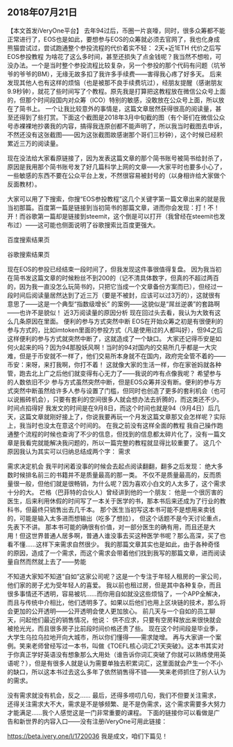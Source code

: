 2018年07月21日
----

​【本文首发iVeryOne平台】
去年94过后，币圈一片哀嚎，同时，很多众筹都不能正常进行了，EOS也是如此，要想参与EOS的众筹就必须去官网了，我也化身成熊猫尝试过，尝试跑通整个参投流程的代价着实不轻：
2天+近1ETH
代价之后写EOS参投教程
为啥花了这么多时间，甚至还损失了点金钱呢？我当然不想啦，可没办法。一个是当时整个参投流程比较复杂，另一个参投的那个代码有问题（坑爷爷的爷爷的BM），无缘无故多扣了我许多手续费——害得我心疼了好多天。
后来发现其他人也有这样的烦恼（也是被那不良手续费坑过），经朋友提醒（感谢朋友9.9秒钟），就花了些时间写了个教程。原先我是打算把这教程放在微信公众号上面的，但那个时间段国内对众筹（ICO）特别的敏感，没敢放在公众号上面，所以放在了简书上。
一个让我比较意外的事情是，这篇文章居然获得很高的阅读量，甚至还得到了些打赏。下面这个截图是2018年3月中旬截的图（有个哥们在微信公众号赤裸裸地抄袭我的内容，搞得我连原创都不能声明了，所以我当时截图去申诉，不然还没有这张截图——因为这张截图故感谢那个哥们三秒钟），这个时候已经积累近三万的阅读量。


现在没法给大家看原链接了，因为发表这篇文章的那个简书账号被简书给封杀了，原因是我用那个简书账号发了好几篇科学上网的文章——大家平时也要多小心了，一些敏感的东西不要在公众平台上发，不然很容易被封号的（以身相许给大家做个反面教材）。

大家可以用了下搜索，你搜“EOS参投教程”这几个关键字第一篇文章出来的就是我当初那篇。百度第一篇是链接到当初简书的那篇文章，进而你会发现：打！不！开！而谷歌第一篇却是链接到steemit，这个倒是可以打开（我曾经在steemit也发布过）——这可能也侧面说明了谷歌搜索比百度更强大。


百度搜索结果页



谷歌搜索结果页

现在EOS的参投已经结束一段时间了，但我发现这件事很值得复盘。
因为我当初在简书发这篇文章的时候粉丝不到200的（记不清具体数字，但真的不超过两百的，因为我一直没怎么玩简书的，只把它当成一个文章备份方案而已），但经过一段时间后阅读量居然达到了近三万（要是不被封，应该可以过3万的），这就很有意思了——这是一个典型“指数级增长” 的案例——这貌似是“屌丝逆袭”的套路啊——也许不是貌似！
近3万阅读量的原因分析
现在回过头去看，我认为大致有这么几条原因在里面。
便利的参与方式突然中断
EOS在开始众筹之初是有很便利的参与方式的，比如imtoken里面的参投方式（凡是使用过的人都叫好），但94之后这样便利的参与方式就突然中断了，这就造成了一个缺口。
大家还记得币安是如何火起来的吗？因为94那股妖风啊！当时的94对国内的交易所几乎都是一大灾难，但是于币安就不一样了，他们交易所本身就不在国内，政府完全管不着的——币安：来呀，来打我啊，你打不着！
这就像大家的生活一样，你在家爸妈就各种管，跑去北上广之后他们就变得有心无力了——我说的咋有点像我呢？
希望参与的人数依旧不少
参与方式虽然突然中断，但是EOS众筹并没有断。便利的参与方式突然中断虽然给许多人参与设置了门槛，但同时也创造了更多的套利机会（也可以说搬砖机会），只要有套利的空间很多人就会想办法去折腾的，而这类还不少。
时间点掐得好
我发文的时间是在9月8日，而这个时间也就是94（9月4日）后几天，这篇文章就刚好接上了，你说我要再玩一个月发这篇文章那又会怎样呢？实际上，我当时也没太在意这个时间的。
在我之前没有这样全面的教程
我自己操作跑通整个流程的时候也查询了不少的信息，但找到的信息都太碎片化了，没有一篇文章是我看完就能解决我问题的，所以一篇完整的教程就显得比较重要了。
这几个原因我认为其实可以归纳总结成两个字：
需求

需求决定机会
我平时闲着没事的时候会去起点阅读翻翻，翻多之后发现：
绝大多数时候排名前三的书籍并不是质量最高的那一类。
不仅不是质量最高的，反而质量很一般，但他们就是很畅销，为什么呢？因为喜欢小白文的人太多了，这个需求十分的大。
芒格（巴菲特的合伙人）曾经讲到他的一个朋友：
他是一个很厉害的医生，后来利用休假的时间写了一本关于医学的书，那本书后来还成为了行业的教科书，但最终只销售出去几千本。
那个医生当初写这本书可能不是想用来卖钱的，可能是输入太多进而想输出（吃多了想拉）， 但这个话题不是今天讨论重点，先表下不讲。
那本书可能的确很有价值，对一部分医生的确有用，而且还是大用！但这世界普通人居多啊，普通人谁没事去买这种医学书呢？那么高深，买了也看不懂……这样下来需求自然很少。
我的那篇文章其实也是如此，由于各种奇怪的原因，造成了一个需求，而这个需求会带着他们找到我写的那篇文章，进而阅读量自然而然就上去了——势能

不知道大家知不知道“自如”这家公司呢？这是一个专注于年轻人租房的一家公司，他们家的房子尤为受年轻人的喜爱。
我以前也租过房，但是其中各种复杂，而且很多事情还不透明，容易被坑……而你用自如就没这些烦恼了，一个APP全解决，而且与传统中介相比，他们透明多了。如果以后他们也用上区块链的技术，那么将会更加的公开透明——公开透明会使人更加放心。
前几天与一个自如的员工聊天，问起他们最近的销售情况，他说：
供不应求，只要有空房释放出来很快就会被抢光光，而且很多房子比前段时间价格还贵了些。
现在这个时间段是毕业季，大学生乌拉乌拉地开向大城市，所以你们懂得——需求陡增。
再与大家讲一个案例。笑来老师曾经写过一本书，叫做《TOEFL核心词汇21天突破》。这本书其实对于你真正学好英语没有想象那么大用处（谁告诉你词汇突破了你就可以熟练使用英语呢？），但是有很多人就是认为需要单独去积累词汇，这里面就会产生一个不小的缺口，所以这本书过去这么多年了依然销售得不错——笑来老师抓住了别人认为的需求。

没有需求就没有机会，反之……
最后，还得多唠叨几句，我们不但要关注需求，还得关注需求大不大，需求是不是够频繁、是不是伪需求，这个需求需要多大努力才能满足……我个人感觉这是一门非常重要的课程。
下面的链接你可以看做是广告和新世界的内容入口——没有注册iVeryOne可用此链接：

https://beta.ivery.one/I/1720036
我是成文，咱们下篇见！
